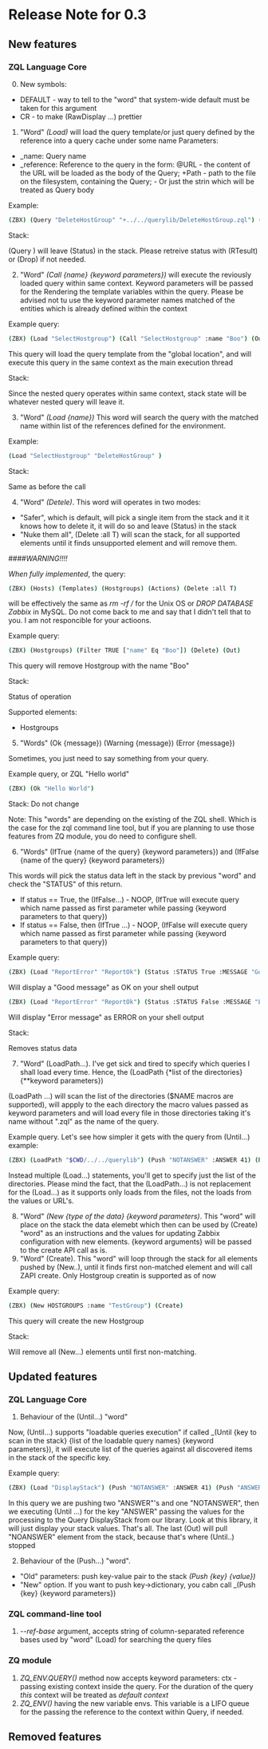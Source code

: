 # Release Note for 0.3

## New features

### ZQL Language Core

0. New symbols:
* DEFAULT - way to tell to the "word" that system-wide default must be taken for this argument
* CR - to make (RawDisplay ...) prettier

1. "Word" _(Load)_ will load the query template/or just query defined by the reference into a query cache under some name
Parameters:
* _name: Query name
* _reference: Reference to the query in the form:
@URL - the content of the URL will be loaded as the body of the Query;
+Path - path to the file on the filesystem, containing the Query;
<Query> - Or just the strin which will be treated as Query body

Example:
```bash
(ZBX) (Query "DeleteHostGroup" "+../../querylib/DeleteHostGroup.zql") (Result) (Out)
```

Stack:

(Query ) will leave (Status) in the stack. Please retreive status with (RTesult) or (Drop) if not needed.


2. "Word" _(Call {name} {keyword parameters})_ will execute the reviously loaded query within same context. Keyword parameters will be passed for the Rendering the template variables within the query. Please be advised not tu use the keyword parameter names matched of the entities which  is already defined within the context

Example query:
```bash
(ZBX) (Load "SelectHostgroup") (Call "SelectHostgroup" :name "Boo") (Out)
```

This query will load the query template from the "global location", and will execute this query in the same context as the main execution thread

Stack:

Since the nested query operates within same context, stack state will be whatever nested query will leave it. 

3. "Word" _(Load {name})_ This word will search the query with the matched name within list of the references defined for the environment. 

Example:

```bash
(Load "SelectHostgroup" "DeleteHostGroup" )
```

Stack:

Same as before the call

4. "Word" _(Detele)_. This word will operates in two modes:
* "Safer", which is default, will pick a single item from the stack and it it knows how to delete it, it will do so and leave (Status) in the stack
* "Nuke them all", (Delete :all T) will scan the stack, for all supported elements until it finds unsupported element and will remove them.

####_WARNING!!!!_

*When fully implemented*, the query:
```bash
(ZBX) (Hosts) (Templates) (Hostgroups) (Actions) (Delete :all T)
```

will be effectively the same as *rm -rf /* for the Unix OS or *DROP DATABASE Zabbix* in MySQL. Do not come back to me and say that I didn't tell that to you. I am not responcible for your actioons.

Example query:

```bash
(ZBX) (Hostgroups) (Filter TRUE ["name" Eq "Boo"]) (Delete) (Out)
```

This query will remove Hostgroup with the name "Boo"

Stack:

Status of operation

Supported elements:
* Hostgroups

5. "Words" (Ok {message}) (Warning {message}) (Error {message})

Sometimes, you just need to say something from your query.

Example query, or ZQL "Hello world"
```bash
(ZBX) (Ok "Hello World")
```
Stack:
Do not change

Note:
This "words" are depending on the existing of the ZQL shell. Which is the case for the zql command line tool, but if you are planning to use those features from ZQ module, you do need to configure shell.
 
6. "Words" (IfTrue {name of the query} {keyword parameters}) and (IfFalse {name of the query} {keyword parameters})

This words will pick the status data left in the stack by previous "word" and check the "STATUS" of this return. 
* If status == True, the (IfFalse...) - NOOP, (IfTrue will execute query which name passed as first parameter while passing {keyword parameters to that query})
* If status == False, then (IfTrue ...) - NOOP, (IfFalse will execute query which name passed as first parameter while passing {keyword parameters to that query})

Example query:
```bash
(ZBX) (Load "ReportError" "ReportOk") (Status :STATUS True :MESSAGE "Good message") (IfTrue "ReportOk")
```
Will display a "Good message" as OK on your shell output
```bash
(ZBX) (Load "ReportError" "ReportOk") (Status :STATUS False :MESSAGE "Error message") (IfFalse "ReportError")
```
Will display "Error message" as ERROR on your shell output

Stack:

Removes status data

7. "Word" (LoadPath...). I've get sick and tired to specify which queries I shall load every time. Hence, the (LoadPath {*list of the directories} {**keyword parameters})

(LoadPath ...) will scan the list of the directories ($NAME  macros are supported), will appply to the each directory the macro values passed as keyword parameters and will load every file in those directories taking it's name without ".zql" as the name of the query.

Example query. Let's see how simpler it gets with the query from (Until...) example:

```bash
(ZBX) (LoadPath "$CWD/../../querylib") (Push "NOTANSWER" :ANSWER 41) (Push "ANSWER" :ANSWER 42) (Push "ANSWER" :ANSWER 42) (Until "ANSWER" "DisplayStack" :IS_REPR False) (Out)
```
Instead multiple (Load...) statements, you'll get to specify just the list of the directories. Please mind the fact, that the (LoadPath...) is not replacement for the (Load...) as it supports only loads from the files, not the loads from the values or URL's.

8. "Word" _(New {type of the data} {keyword parameters)_. This "word" will place on the stack the data elemebt which then can be used by (Create) "word" as an instructions and the values for updating Zabbix configuration with new elements. {keyword arguments} will be passed to the create API call as is.
9. "Word" (Create). This "word" will loop through the stack for all elements pushed by (New..), until it finds first non-matched element and will call ZAPI create. Only Hostgroup creatin is supported as of now

Example query:
```bash
(ZBX) (New HOSTGROUPS :name "TestGroup") (Create)
```

This query will create the new Hostgroup

Stack:

Will remove all (New...) elements until first non-matching.

## Updated features

### ZQL Language Core

1. Behaviour of the (Until...)  "word"

Now, (Until...) supports "loadable queries execution" if called _(Until {key to scan in the stack} {list of the loadable query names} {keyword parameters}), it will execute list of the queries against all discovered items in the stack of the specific key.

Example query:

```bash
(ZBX) (Load "DisplayStack") (Push "NOTANSWER" :ANSWER 41) (Push "ANSWER" :ANSWER 42) (Push "ANSWER" :ANSWER 42) (Until "ANSWER" "DisplayStack" :IS_REPR False) (Out)
```

In this query we are pushing two "ANSWER"'s and one "NOTANSWER", then we executing (Until ...) for the key "ANSWER" passing the values for the processing to the Query DisplayStack from our library. Look at this library, it will just display your stack values. That's all.
The last (Out) will pull "NOANSWER" element from the stack, because that's where (Until..) stopped



2. Behaviour of the (Push...) "word". 

* "Old" parameters: push key-value pair to the stack _(Push {key} {value})_
* "New" option. If you want to push key->dictionary, you cabn call _(Push {key} {keyword parameters})


### ZQL command-line tool

1. _--ref-base_ argument, accepts string of column-separated reference bases used by "word" (Load) for searching the query files
 
### ZQ module

1. _ZQ_ENV.QUERY()_ method now accepts keyword parameters:
ctx - passing existing context inside the query. For the duration of the query _this_ context will be treated as *default context*
2. _ZQ_ENV()_ having the new variable envs. This variable is a LIFO queue for the passing the reference to the context within Query, if needed.


## Removed features
